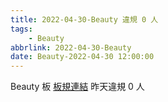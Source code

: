 ```yaml
---
title: 2022-04-30-Beauty 違規 0 人
tags:
    - Beauty
abbrlink: 2022-04-30-Beauty
date: Beauty-2022-04-30 12:00:00
---
```

Beauty 板 [板規連結](https://www.ptt.cc/bbs/Beauty/M.1630069980.A.84B.html)
昨天違規 0 人
